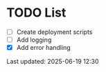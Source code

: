 # TODO List

- [ ] Create deployment scripts
- [ ] Add logging
- [x] Add error handling

Last updated: 2025-06-19 12:30
